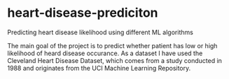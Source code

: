 # heart-disease-prediciton
Predicting heart disease likelihood using different ML algorithms

The main goal of the project is to predict whether patient has low or high likelihood of heard disease
occurance. As a dataset I have used the Cleveland Heart Disease Dataset, which
comes from a study conducted in 1988 and originates from the UCI Machine Learning Repository.
